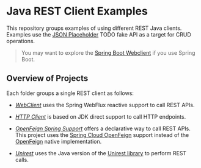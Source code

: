 # Java REST Client Examples
This repository groups examples of using different REST Java clients. Examples use the [JSON Placeholder](https://jsonplaceholder.typicode.com) TODO fake API as a target for CRUD operations.

> You may want to explore the [Spring Boot Webclient](https://github.com/gabrielcostasilva/sb-rest-webclient.git) if you use Spring Boot.

## Overview of Projects
Each folder groups a single REST client as follows:

- [_WebClient_](./sb-webclient/) uses the Spring WebFlux reactive support to call REST APIs.

- [_HTTP Client_](./native/) is based on JDK direct support to call HTTP endpoints.

- [_OpenFeign Spring Support_](./declarative-openfeign/) offers a declarative way to call REST APIs. This project uses the [Spring Cloud OpenFeign](https://spring.io/projects/spring-cloud-openfeign) support instead of the [OpenFeign](https://github.com/OpenFeign/feign.git) native implementation.

- [_Unirest_](./unirest/) uses the Java version of the [Unirest library](http://kong.github.io/unirest-java/) to perform REST calls.


